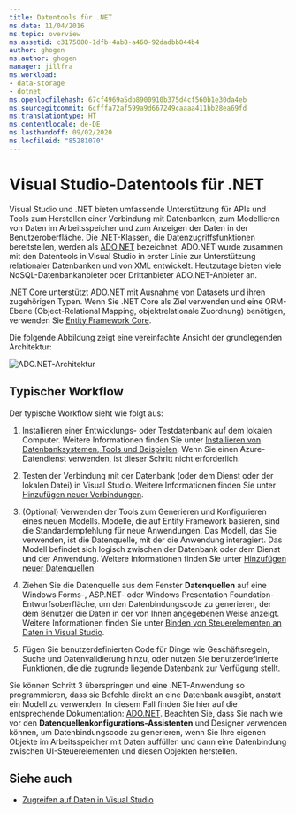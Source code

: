 ```yaml
---
title: Datentools für .NET
ms.date: 11/04/2016
ms.topic: overview
ms.assetid: c3175080-1dfb-4ab8-a460-92dadbb844b4
author: ghogen
ms.author: ghogen
manager: jillfra
ms.workload:
- data-storage
- dotnet
ms.openlocfilehash: 67cf4969a5db8900910b375d4cf560b1e30da4eb
ms.sourcegitcommit: 6cfffa72af599a9d667249caaaa411bb28ea69fd
ms.translationtype: HT
ms.contentlocale: de-DE
ms.lasthandoff: 09/02/2020
ms.locfileid: "85281070"
---
```

# <a name="visual-studio-data-tools-for-net"></a>Visual Studio-Datentools für .NET

Visual Studio und .NET bieten umfassende Unterstützung für APIs und Tools zum Herstellen einer Verbindung mit Datenbanken, zum Modellieren von Daten im Arbeitsspeicher und zum Anzeigen der Daten in der Benutzeroberfläche. Die .NET-Klassen, die Datenzugriffsfunktionen bereitstellen, werden als [ADO.NET](/dotnet/framework/data/adonet/index) bezeichnet. ADO.NET wurde zusammen mit den Datentools in Visual Studio in erster Linie zur Unterstützung relationaler Datenbanken und von XML entwickelt. Heutzutage bieten viele NoSQL-Datenbankanbieter oder Drittanbieter ADO.NET-Anbieter an.

[.NET Core](/dotnet/core/) unterstützt ADO.NET mit Ausnahme von Datasets und ihren zugehörigen Typen. Wenn Sie .NET Core als Ziel verwenden und eine ORM-Ebene (Object-Relational Mapping, objektrelationale Zuordnung) benötigen, verwenden Sie [Entity Framework Core](/ef/core/).

Die folgende Abbildung zeigt eine vereinfachte Ansicht der grundlegenden Architektur:

![ADO.NET-Architektur](../data-tools/media/raddata-ado-net-architecture-diagram.png)

## <a name="typical-workflow"></a>Typischer Workflow

Der typische Workflow sieht wie folgt aus:

1. Installieren einer Entwicklungs- oder Testdatenbank auf dem lokalen Computer. Weitere Informationen finden Sie unter [Installieren von Datenbanksystemen, Tools und Beispielen](../data-tools/installing-database-systems-tools-and-samples.md). Wenn Sie einen Azure-Datendienst verwenden, ist dieser Schritt nicht erforderlich.

2. Testen der Verbindung mit der Datenbank (oder dem Dienst oder der lokalen Datei) in Visual Studio. Weitere Informationen finden Sie unter [Hinzufügen neuer Verbindungen](../data-tools/add-new-connections.md).

3. (Optional) Verwenden der Tools zum Generieren und Konfigurieren eines neuen Modells. Modelle, die auf Entity Framework basieren, sind die Standardempfehlung für neue Anwendungen. Das Modell, das Sie verwenden, ist die Datenquelle, mit der die Anwendung interagiert. Das Modell befindet sich logisch zwischen der Datenbank oder dem Dienst und der Anwendung. Weitere Informationen finden Sie unter [Hinzufügen neuer Datenquellen](../data-tools/add-new-data-sources.md).

4. Ziehen Sie die Datenquelle aus dem Fenster **Datenquellen** auf eine Windows Forms-, ASP.NET- oder Windows Presentation Foundation-Entwurfsoberfläche, um den Datenbindungscode zu generieren, der dem Benutzer die Daten in der von Ihnen angegebenen Weise anzeigt. Weitere Informationen finden Sie unter [Binden von Steuerelementen an Daten in Visual Studio](../data-tools/bind-controls-to-data-in-visual-studio.md).

5. Fügen Sie benutzerdefinierten Code für Dinge wie Geschäftsregeln, Suche und Datenvalidierung hinzu, oder nutzen Sie benutzerdefinierte Funktionen, die die zugrunde liegende Datenbank zur Verfügung stellt.

Sie können Schritt 3 überspringen und eine .NET-Anwendung so programmieren, dass sie Befehle direkt an eine Datenbank ausgibt, anstatt ein Modell zu verwenden. In diesem Fall finden Sie hier auf die entsprechende Dokumentation: [ADO.NET](/dotnet/framework/data/adonet/index). Beachten Sie, dass Sie nach wie vor den **Datenquellenkonfigurations-Assistenten** und Designer verwenden können, um Datenbindungscode zu generieren, wenn Sie Ihre eigenen Objekte im Arbeitsspeicher mit Daten auffüllen und dann eine Datenbindung zwischen UI-Steuerelementen und diesen Objekten herstellen.

## <a name="see-also"></a>Siehe auch

- [Zugreifen auf Daten in Visual Studio](../data-tools/accessing-data-in-visual-studio.md)
